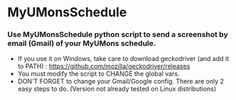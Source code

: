 # MyUMonsSchedule
### Use MyUMonsSchedule python script to send a screenshot by email (Gmail) of your MyUMons schedule.
- If you use it on Windows, take care to download geckodriver (and add it to PATH) : https://github.com/mozilla/geckodriver/releases
- You must modify the script to CHANGE the global vars.
- DON'T FORGET to change your Gmail/Google config. There are only 2 easy steps to do.
(Version not already tested on Linux distributions)

